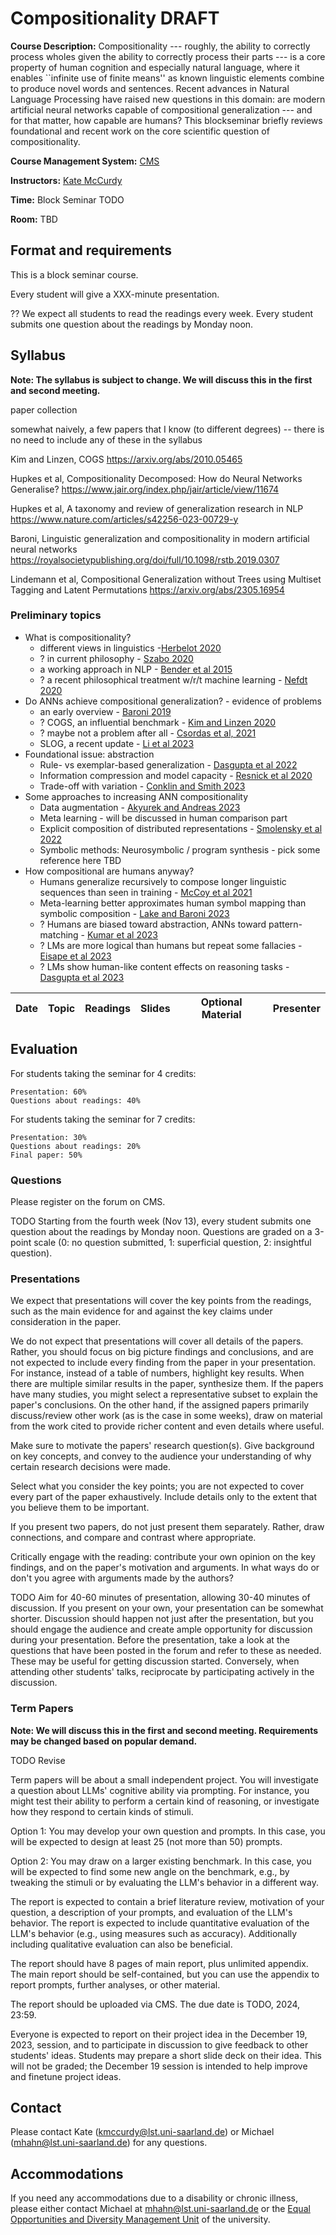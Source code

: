 # Compositionality DRAFT

**Course Description:** Compositionality --- roughly, the ability to correctly process wholes given the ability to correctly process their parts --- is a core property of human cognition and especially natural language, where it enables ``infinite use of finite means'' as known linguistic elements combine to produce novel words and sentences. Recent advances in Natural Language Processing have raised new questions in this domain: are modern artificial neural networks capable of compositional generalization --- and for that matter, how capable are humans? This blockseminar briefly reviews foundational and recent work on the core scientific question of compositionality.

**Course Management System:** [CMS](https://cms.sic.saarland/composition_24/) 

**Instructors:** [Kate McCurdy](https://kmccurdy.github.io/)

**Time:** Block Seminar TODO

**Room:** TBD


## Format and requirements

This is a block seminar course.

Every student will give a XXX-minute presentation.

?? We expect all students to read the readings every week. Every student submits one question about the readings by Monday noon.


## Syllabus

**Note: The syllabus is subject to change. We will discuss this in the first and second meeting.**


paper collection

somewhat naively, a few papers that I know (to different degrees) -- there is no need to include any of these in the syllabus

Kim and Linzen, COGS https://arxiv.org/abs/2010.05465

Hupkes et al, Compositionality Decomposed: How do Neural Networks Generalise?  https://www.jair.org/index.php/jair/article/view/11674

Hupkes et al, A taxonomy and review of generalization research in NLP https://www.nature.com/articles/s42256-023-00729-y

Baroni, Linguistic generalization and compositionality in modern artificial neural networks https://royalsocietypublishing.org/doi/full/10.1098/rstb.2019.0307

Lindemann et al, Compositional Generalization without Trees using Multiset Tagging and Latent Permutations https://arxiv.org/abs/2305.16954

### Preliminary topics

- What is compositionality?
  - different views in linguistics -[Herbelot 2020](https://thegradient.pub/how-to-stop-worrying-about-compositionality-2)
  - ? in current philosophy - [Szabo 2020](https://plato.stanford.edu/entries/compositionality/)
  - a working approach in NLP - [Bender et al 2015](https://aclanthology.org/W15-0128)
  - ? a recent philosophical treatment w/r/t machine learning - [Nefdt 2020](https://doi.org/10.1007/s11023-020-09519-6)
- Do ANNs achieve compositional generalization? - evidence of problems
  - an early overview - [Baroni 2019](https://royalsocietypublishing.org/doi/full/10.1098/rstb.2019.0307)
  - ? COGS, an influential benchmark - [Kim and Linzen 2020](https://aclanthology.org/2020.emnlp-main.731)
  - ? maybe not a problem after all - [Csordas et al, 2021](https://aclanthology.org/2021.emnlp-main.49)
  - SLOG, a recent update - [Li et al 2023](https://aclanthology.org/2023.emnlp-main.194/)
- Foundational issue: abstraction
  - Rule- vs exemplar-based generalization - [Dasgupta et al 2022](https://proceedings.mlr.press/v162/dasgupta22b.html)
  - Information compression and model capacity - [Resnick et al 2020](https://www.ifaamas.org/Proceedings/aamas2020/pdfs/p1125.pdf)
  - Trade-off with variation - [Conklin and Smith 2023](https://openreview.net/pdf?id=-Yzz6vlX7V-)
- Some approaches to increasing ANN compositionality
  - Data augmentation - [Akyurek and Andreas 2023](https://aclanthology.org/2023.acl-long.38/)
  - Meta learning - will be discussed in human comparison part
  - Explicit composition of distributed representations - [Smolensky et al 2022](https://ojs.aaai.org/aimagazine/index.php/aimagazine/article/view/18599)
  - Symbolic methods: Neurosymbolic / program synthesis - pick some reference here TBD
- How compositional are humans anyway?
  - Humans generalize recursively to compose longer linguistic sequences than seen in training - [McCoy et al 2021](https://escholarship.org/uc/item/67z0195s)
  - Meta-learning better approximates human symbol mapping than symbolic composition - [Lake and Baroni 2023](https://www.nature.com/articles/s41586-023-06668-3)
  - ? Humans are biased toward abstraction, ANNs toward pattern-matching - [Kumar et al 2023](https://journals.plos.org/ploscompbiol/article?id=10.1371/journal.pcbi.1011316)
  - ? LMs are more logical than humans but repeat some fallacies - [Eisape et al 2023](https://arxiv.org/abs/2311.00445)
  - ? LMs show human-like content effects on reasoning tasks - [Dasgupta et al 2023](https://arxiv.org/abs/2207.07051)

  
| Date          | Topic               | Readings  | Slides  | Optional Material | Presenter  |
| ------------- | ------------------- | ------- | ------- | --------------------- | ---------- |


## Evaluation


For students taking the seminar for 4 credits:

    Presentation: 60%
    Questions about readings: 40%

For students taking the seminar for 7 credits:

    Presentation: 30%
    Questions about readings: 20%
    Final paper: 50%

### Questions

Please register on the forum on CMS.

TODO Starting from the fourth week (Nov 13), every student submits one question about the readings by Monday noon.
Questions are graded on a 3-point scale (0: no question submitted, 1: superficial question, 2: insightful question).

### Presentations

We expect that presentations will cover the key points from the readings, such as the main evidence for and against the key claims under consideration in the paper.

We do not expect that presentations will cover all details of the papers. Rather, you should focus on big picture findings and conclusions, and are not expected to include every finding from the paper in your presentation.
For instance, instead of a table of numbers, highlight key results.
When there are multiple similar results in the paper, synthesize them.
If the papers have many studies, you might select a representative subset to explain the paper's conclusions.
On the other hand, if the assigned papers primarily discuss/review other work (as is the case in some weeks), draw on material from the work cited to provide richer content and even details where useful.

Make sure to motivate the papers' research question(s).
Give background on key concepts, and convey to the audience your understanding of why certain research decisions were made.

Select what you consider the key points; you are not expected to cover every part of the paper exhaustively. Include details only to the extent that you believe them to be important.

If you present two papers, do not just present them separately. Rather, draw connections, and compare and contrast where appropriate.

Critically engage with the reading: contribute your own opinion on the key findings, and on the paper's motivation and arguments. In what ways do or don't you agree with arguments made by the authors?

TODO Aim for 40-60 minutes of presentation, allowing 30-40 minutes of discussion.
If you present on your own, your presentation can be somewhat shorter.
Discussion should happen not just after the presentation, but you should engage the audience and create ample opportunity for discussion during your presentation.
Before the presentation, take a look at the questions that have been posted in the forum and refer to these as needed. These may be useful for getting discussion started.
Conversely, when attending other students' talks, reciprocate by participating actively in the discussion.


### Term Papers

**Note: We will discuss this in the first and second meeting. Requirements may be changed based on popular demand.**

TODO Revise

Term papers will be about a small independent project.
You will investigate a question about LLMs' cognitive ability via prompting. For instance, you might test their ability to perform a certain kind of reasoning, or investigate how they respond to certain kinds of stimuli.

Option 1: You may develop your own question and prompts. In this case, you will be expected to design at least 25 (not more than 50) prompts.

Option 2: You may draw on a larger existing benchmark. In this case, you will be expected to find some new angle on the benchmark, e.g., by tweaking the stimuli or by evaluating the LLM's behavior in a different way.

The report is expected to contain a brief literature review, motivation of your question, a description of your prompts, and evaluation of the LLM's behavior. The report is expected to include quantitative evaluation of the LLM's behavior (e.g., using measures such as accuracy). Additionally including qualitative evaluation can also be beneficial.



The report should have 8 pages of main report, plus unlimited appendix. The main report should be self-contained, but you can use the appendix to report prompts, further analyses, or other material.

The report should be uploaded via CMS. The due date is TODO, 2024, 23:59.

Everyone is expected to report on their project idea in the December 19, 2023, session, and to participate in discussion to give feedback to other students' ideas. Students may prepare a short slide deck on their idea. This will not be graded; the December 19 session is intended to help improve and finetune project ideas.

## Contact

Please contact Kate (kmccurdy@lst.uni-saarland.de) or Michael (mhahn@lst.uni-saarland.de) for any questions.

## Accommodations

If you need any accommodations due to a disability or chronic illness, please either contact Michael at mhahn@lst.uni-saarland.de or the [Equal Opportunities and Diversity Management Unit](https://www.uni-saarland.de/en/administration/diversity.html) of the university.

